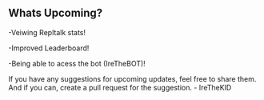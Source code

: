 ## Whats Upcoming?
-Veiwing Repltalk stats!

-Improved Leaderboard!

-Being able to acess the bot (IreTheBOT)!

If you have any suggestions for upcoming updates, feel free to share them. And if you can, create a pull request for the suggestion. -
IreTheKID
